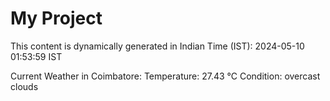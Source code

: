 # My Project

This content is dynamically generated in Indian Time (IST): 2024-05-10 01:53:59 IST


Current Weather in Coimbatore:
Temperature: 27.43 °C
Condition: overcast clouds
